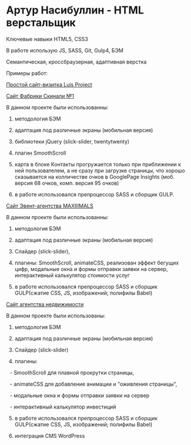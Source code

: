 # Артур Насибуллин - HTML верстальщик 

Ключевые навыки HTML5, CSS3

В работе использую JS, SASS, Git, Gulp4, БЭМ

Семантическая, кроссбраузерная, адаптивная верстка

Примеры работ:

[Простой сайт-визитка Luis Project](ArturNasibullin.github.io/LuisProject/ "Простой сайт-визитка Luis Project")

[Cайт Фабрики Скинали №1](ArturNasibullin.github.io/SkinaliProject)


В данном проекте были использованны: 


1) методология БЭМ


2) адаптация под различные экраны (мобильная версия)


3) библиотеки jQuery (slick-slider, twentytwenty)


4) плагин SmoothScroll


5) карта в блоке Контакты прогружается только при приближении к ней пользователем, а не сразу при загрузке страницы, что хорошо сказывается на колличестве очков в GooglePage Insights (моб. версия 68 очков, комп. версия 95 очков)


6) в работе использовался препроцессор SASS и сборщик GULP.


[Cайт Эвент-агентства MAXIIIMALS](ArturNasibullin.github.io/Event-Project)

В данном проекте были использованны: 

1) методология БЭМ


2) адаптация под различные экраны (мобильная версия)


3) Слайдер (slick-slider),


4) плагины: SmoothScroll, animateCSS, реализован эффект бегущих цифр, модальные окна и формы отправки заявки на сервер, интерактивный калькулятор стоимости услуг


5) в работе использовался препроцессор SASS и сборщик GULP(сжатие CSS, JS, изображений; полифилы Babel)

[Cайт агентства недвижимости](ArturNasibullin.github.io/StroyInvestProject)


В данном проекте были использованы:


1) методология БЭМ


2) адаптация под различные экраны (мобильная версия)


3) Слайдер (slick-slider)


4) плагины:


⠀- SmoothScroll для плавной прокрутки страницы,


⠀- animateCSS для добавление анимации и "оживления страницы",


⠀- модальные окна и формы отправки заявки на сервер


⠀- интерактивный калькулятор инвестиций


5) в работе использовался препроцессор SASS и сборщик GULP(сжатие CSS, JS, изображений; полифилы Babel)


6) интеграция CMS WordPress

